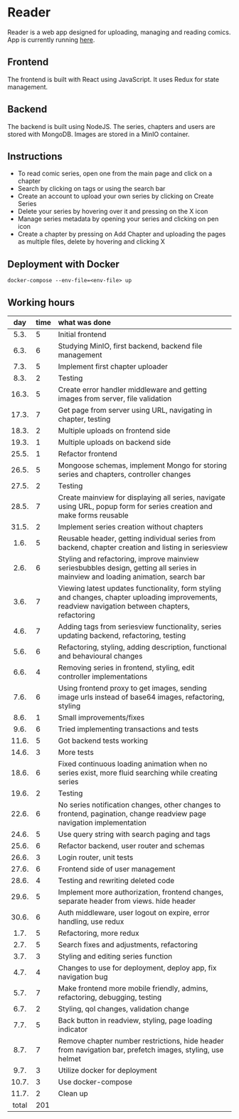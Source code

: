 # Reader

Reader is a web app designed for uploading, managing and reading comics. App is currently running [here](http://95.217.156.219:3535 "Reader").

## Frontend

The frontend is built with React using JavaScript. It uses Redux for state management.

## Backend

The backend is built using NodeJS. The series, chapters and users are stored with MongoDB. Images are stored in a MinIO container.

## Instructions

- To read comic series, open one from the main page and click on a chapter
- Search by clicking on tags or using the search bar
- Create an account to upload your own series by clicking on Create Series
- Delete your series by hovering over it and pressing on the X icon
- Manage series metadata by opening your series and clicking on pen icon
- Create a chapter by pressing on Add Chapter and uploading the pages as multiple files, delete by hovering and clicking X

## Deployment with Docker

```
docker-compose --env-file=<env-file> up
```

## Working hours

| day | time | what was done  |
| :----:|:-----| :-----|
| 5.3.  | 5    | Initial frontend |
| 6.3.  | 6    | Studying MinIO, first backend, backend file management |
| 7.3.  | 5    | Implement first chapter uploader |
| 8.3.  | 2    | Testing |
| 16.3. | 5    | Create error handler middleware and getting images from server, file validation |
| 17.3. | 7    | Get page from server using URL, navigating in chapter, testing |
| 18.3. | 2    | Multiple uploads on frontend side |
| 19.3. | 1    | Multiple uploads on backend side |
| 25.5. | 1    | Refactor frontend |
| 26.5. | 5    | Mongoose schemas, implement Mongo for storing series and chapters, controller changes |
| 27.5. | 2    | Testing |
| 28.5. | 7    | Create mainview for displaying all series, navigate using URL, popup form for series creation and make forms reusable |
| 31.5. | 2    | Implement series creation without chapters |
| 1.6.  | 5    | Reusable header, getting individual series from backend, chapter creation and listing in seriesview |
| 2.6.  | 6    | Styling and refactoring, improve mainview seriesbubbles design, getting all series in mainview and loading animation, search bar |
| 3.6.  | 7    | Viewing latest updates functionality, form styling and changes, chapter uploading improvements, readview navigation between chapters, refactoring |
| 4.6.  | 7    | Adding tags from seriesview functionality, series updating backend, refactoring, testing |
| 5.6.  | 6    | Refactoring, styling, adding description, functional and behavioural changes |
| 6.6.  | 4    | Removing series in frontend, styling, edit controller implementations |
| 7.6.  | 6    | Using frontend proxy to get images, sending image urls instead of base64 images, refactoring, styling |
| 8.6.  | 1    | Small improvements/fixes |
| 9.6.  | 6    | Tried implementing transactions and tests |
| 11.6. | 5    | Got backend tests working |
| 14.6. | 3    | More tests |
| 18.6. | 6    | Fixed continuous loading animation when no series exist, more fluid searching while creating series |
| 19.6. | 2    | Testing |
| 22.6. | 6    | No series notification changes, other changes to frontend, pagination, change readview page navigation implementation |
| 24.6. | 5    | Use query string with search paging and tags |
| 25.6. | 6    | Refactor backend, user router and schemas |
| 26.6. | 3    | Login router, unit tests |
| 27.6. | 6    | Frontend side of user management |
| 28.6. | 4    | Testing and rewriting deleted code |
| 29.6. | 5    | Implement more authorization, frontend changes, separate header from views. hide header |
| 30.6. | 6    | Auth middleware, user logout on expire, error handling, use redux |
| 1.7.  | 5    | Refactoring, more redux |
| 2.7.  | 5    | Search fixes and adjustments, refactoring |
| 3.7.  | 3    | Styling and editing series function |
| 4.7.  | 4    | Changes to use for deployment, deploy app, fix navigation bug |
| 5.7.  | 7    | Make frontend more mobile friendly, admins, refactoring, debugging, testing |
| 6.7.  | 2    | Styling, qol changes, validation change |
| 7.7.  | 5    | Back button in readview, styling, page loading indicator |
| 8.7.  | 7    | Remove chapter number restrictions, hide header from navigation bar, prefetch images, styling, use helmet |
| 9.7.  | 3    | Utilize docker for deployment |
| 10.7. | 3    | Use docker-compose |
| 11.7. | 2    | Clean up |
| total | 201  |  | 